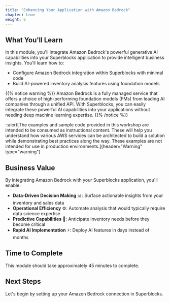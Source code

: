 ```yaml
---
title: "Enhancing Your Application with Amazon Bedrock"
chapter: true
weight: 6
---
```


## What You'll Learn

In this module, you'll integrate Amazon Bedrock's powerful generative AI capabilities into your Superblocks application to provide intelligent business insights. You'll learn how to:

- Configure Amazon Bedrock integration within Superblocks with minimal code
- Build AI-powered inventory analysis features using foundation models

{{% notice warning %}}
Amazon Bedrock is a fully managed service that offers a choice of high-performing foundation models (FMs) from leading AI companies through a unified API. With Superblocks, you can easily integrate these powerful AI capabilities into your applications without needing deep machine learning expertise.
{{% /notice %}}

::alert[The examples and sample code provided in this workshop are intended to be consumed as instructional content. These will help you understand how various AWS services can be architected to build a solution while demonstrating best practices along the way. These examples are not intended for use in production environments.]{header="Warning" type="warning"}

## Business Value

By integrating Amazon Bedrock with your Superblocks application, you'll enable:

- **Data-Driven Decision Making** 📊: Surface actionable insights from your inventory and sales data
- **Operational Efficiency** ⚙️: Automate analysis that would typically require data science expertise
- **Predictive Capabilities** 🔮: Anticipate inventory needs before they become critical
- **Rapid AI Implementation** ⚡: Deploy AI features in days instead of months

## Time to Complete

This module should take approximately 45 minutes to complete.

## Next Steps

Let's begin by setting up your Amazon Bedrock connection in Superblocks.
